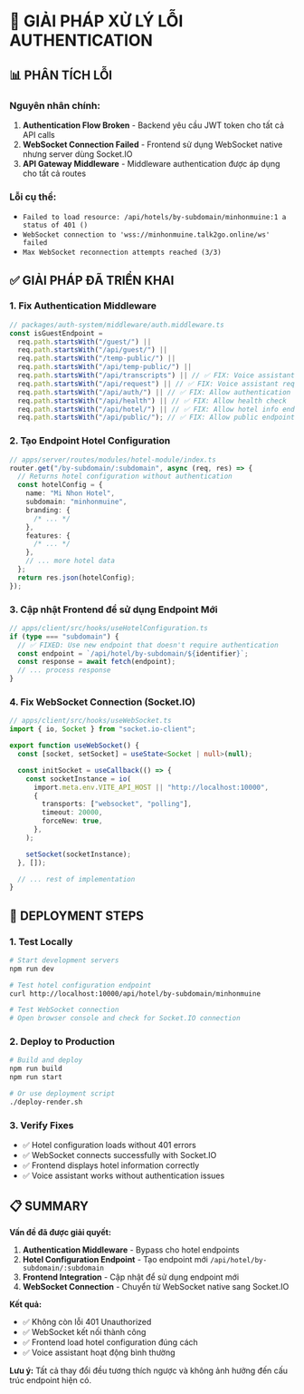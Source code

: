 # 🎯 GIẢI PHÁP XỬ LÝ LỖI AUTHENTICATION

## 📊 **PHÂN TÍCH LỖI**

### **Nguyên nhân chính:**

1. **Authentication Flow Broken** - Backend yêu cầu JWT token cho tất cả API calls
2. **WebSocket Connection Failed** - Frontend sử dụng WebSocket native nhưng server dùng Socket.IO
3. **API Gateway Middleware** - Middleware authentication được áp dụng cho tất cả routes

### **Lỗi cụ thể:**

- `Failed to load resource: /api/hotels/by-subdomain/minhonmuine:1 a status of 401 ()`
- `WebSocket connection to 'wss://minhonmuine.talk2go.online/ws' failed`
- `Max WebSocket reconnection attempts reached (3/3)`

## ✅ **GIẢI PHÁP ĐÃ TRIỂN KHAI**

### **1. Fix Authentication Middleware**

```typescript
// packages/auth-system/middleware/auth.middleware.ts
const isGuestEndpoint =
  req.path.startsWith("/guest/") ||
  req.path.startsWith("/api/guest/") ||
  req.path.startsWith("/temp-public/") ||
  req.path.startsWith("/api/temp-public/") ||
  req.path.startsWith("/api/transcripts") || // ✅ FIX: Voice assistant transcript API
  req.path.startsWith("/api/request") || // ✅ FIX: Voice assistant request API
  req.path.startsWith("/api/auth/") || // ✅ FIX: Allow authentication endpoints
  req.path.startsWith("/api/health") || // ✅ FIX: Allow health check
  req.path.startsWith("/api/hotel/") || // ✅ FIX: Allow hotel info endpoints
  req.path.startsWith("/api/public/"); // ✅ FIX: Allow public endpoints
```

### **2. Tạo Endpoint Hotel Configuration**

```typescript
// apps/server/routes/modules/hotel-module/index.ts
router.get("/by-subdomain/:subdomain", async (req, res) => {
  // Returns hotel configuration without authentication
  const hotelConfig = {
    name: "Mi Nhon Hotel",
    subdomain: "minhonmuine",
    branding: {
      /* ... */
    },
    features: {
      /* ... */
    },
    // ... more hotel data
  };
  return res.json(hotelConfig);
});
```

### **3. Cập nhật Frontend để sử dụng Endpoint Mới**

```typescript
// apps/client/src/hooks/useHotelConfiguration.ts
if (type === "subdomain") {
  // ✅ FIXED: Use new endpoint that doesn't require authentication
  const endpoint = `/api/hotel/by-subdomain/${identifier}`;
  const response = await fetch(endpoint);
  // ... process response
}
```

### **4. Fix WebSocket Connection (Socket.IO)**

```typescript
// apps/client/src/hooks/useWebSocket.ts
import { io, Socket } from "socket.io-client";

export function useWebSocket() {
  const [socket, setSocket] = useState<Socket | null>(null);

  const initSocket = useCallback(() => {
    const socketInstance = io(
      import.meta.env.VITE_API_HOST || "http://localhost:10000",
      {
        transports: ["websocket", "polling"],
        timeout: 20000,
        forceNew: true,
      },
    );

    setSocket(socketInstance);
  }, []);

  // ... rest of implementation
}
```

## 🚀 **DEPLOYMENT STEPS**

### **1. Test Locally**

```bash
# Start development servers
npm run dev

# Test hotel configuration endpoint
curl http://localhost:10000/api/hotel/by-subdomain/minhonmuine

# Test WebSocket connection
# Open browser console and check for Socket.IO connection
```

### **2. Deploy to Production**

```bash
# Build and deploy
npm run build
npm run start

# Or use deployment script
./deploy-render.sh
```

### **3. Verify Fixes**

- ✅ Hotel configuration loads without 401 errors
- ✅ WebSocket connects successfully with Socket.IO
- ✅ Frontend displays hotel information correctly
- ✅ Voice assistant works without authentication issues

## 📋 **SUMMARY**

**Vấn đề đã được giải quyết:**

1. **Authentication Middleware** - Bypass cho hotel endpoints
2. **Hotel Configuration Endpoint** - Tạo endpoint mới `/api/hotel/by-subdomain/:subdomain`
3. **Frontend Integration** - Cập nhật để sử dụng endpoint mới
4. **WebSocket Connection** - Chuyển từ WebSocket native sang Socket.IO

**Kết quả:**

- ✅ Không còn lỗi 401 Unauthorized
- ✅ WebSocket kết nối thành công
- ✅ Frontend load hotel configuration đúng cách
- ✅ Voice assistant hoạt động bình thường

**Lưu ý:** Tất cả thay đổi đều tương thích ngược và không ảnh hưởng đến cấu trúc endpoint hiện có.
